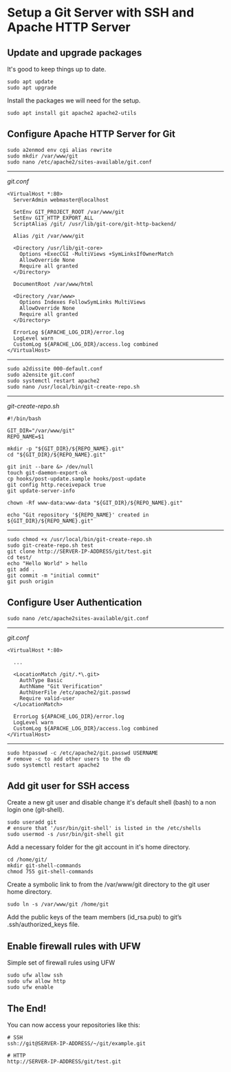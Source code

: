 # Setup a Git Server with SSH and Apache HTTP Server

## Update and upgrade packages

It's good to keep things up to date.

```
sudo apt update
sudo apt upgrade
```

Install the packages we will need for the setup.

```
sudo apt install git apache2 apache2-utils
```

## Configure Apache HTTP Server for Git

```
sudo a2enmod env cgi alias rewrite
sudo mkdir /var/www/git
sudo nano /etc/apache2/sites-available/git.conf
```

---

*git.conf*

```
<VirtualHost *:80>
  ServerAdmin webmaster@localhost
 
  SetEnv GIT_PROJECT_ROOT /var/www/git
  SetEnv GIT_HTTP_EXPORT_ALL
  ScriptAlias /git/ /usr/lib/git-core/git-http-backend/
 
  Alias /git /var/www/git
 
  <Directory /usr/lib/git-core>
    Options +ExecCGI -MultiViews +SymLinksIfOwnerMatch
    AllowOverride None
    Require all granted
  </Directory>
 
  DocumentRoot /var/www/html
 
  <Directory /var/www>
    Options Indexes FollowSymLinks MultiViews
    AllowOverride None
    Require all granted
  </Directory>
  
  ErrorLog ${APACHE_LOG_DIR}/error.log
  LogLevel warn
  CustomLog ${APACHE_LOG_DIR}/access.log combined
</VirtualHost>
```

---

```
sudo a2dissite 000-default.conf
sudo a2ensite git.conf
sudo systemctl restart apache2
sudo nano /usr/local/bin/git-create-repo.sh
```
  
---
  
*git-create-repo.sh*

```
#!/bin/bash
 
GIT_DIR="/var/www/git"
REPO_NAME=$1
 
mkdir -p "${GIT_DIR}/${REPO_NAME}.git"
cd "${GIT_DIR}/${REPO_NAME}.git"
 
git init --bare &> /dev/null
touch git-daemon-export-ok
cp hooks/post-update.sample hooks/post-update
git config http.receivepack true
git update-server-info
  
chown -Rf www-data:www-data "${GIT_DIR}/${REPO_NAME}.git"
  
echo "Git repository '${REPO_NAME}' created in ${GIT_DIR}/${REPO_NAME}.git"
```

---

```
sudo chmod +x /usr/local/bin/git-create-repo.sh
sudo git-create-repo.sh test
git clone http://SERVER-IP-ADDRESS/git/test.git
cd test/
echo "Hello World" > hello
git add .
git commit -m "initial commit"
git push origin
```

## Configure User Authentication

```  
sudo nano /etc/apache2sites-available/git.conf
```
  
---

*git.conf*

```
<VirtualHost *:80>
  
  ...
 
  <LocationMatch /git/.*\.git>
    AuthType Basic
    AuthName "Git Verification"
    AuthUserFile /etc/apache2/git.passwd
    Require valid-user
  </LocationMatch>
  
  ErrorLog ${APACHE_LOG_DIR}/error.log
  LogLevel warn
  CustomLog ${APACHE_LOG_DIR}/access.log combined
</VirtualHost>
```

---

```
sudo htpasswd -c /etc/apache2/git.passwd USERNAME
# remove -c to add other users to the db
sudo systemctl restart apache2
```
  
## Add git user for SSH access

Create a new git user and disable change it's default shell (bash) to a non login one (git-shell).

```
sudo useradd git
# ensure that '/usr/bin/git-shell' is listed in the /etc/shells
sudo usermod -s /usr/bin/git-shell git
```

Add a necessary folder for the git account in it's home directory.

```
cd /home/git/
mkdir git-shell-commands
chmod 755 git-shell-commands
```

Create a symbolic link to from the /var/www/git directory to the git user home directory.

```
sudo ln -s /var/www/git /home/git
```

Add the public keys of the team members (id_rsa.pub) to git’s .ssh/authorized_keys file.

## Enable firewall rules with UFW

Simple set of firewall rules using UFW

```
sudo ufw allow ssh
sudo ufw allow http
sudo ufw enable
```

## The End!

You can now access your repositories like this:
```
# SSH
ssh://git@SERVER-IP-ADDRESS/~/git/example.git
```

```
# HTTP
http://SERVER-IP-ADDRESS/git/test.git
```

